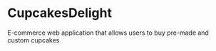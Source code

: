 # CupcakesDelight
E-commerce web application that allows users to buy pre-made and custom cupcakes 
